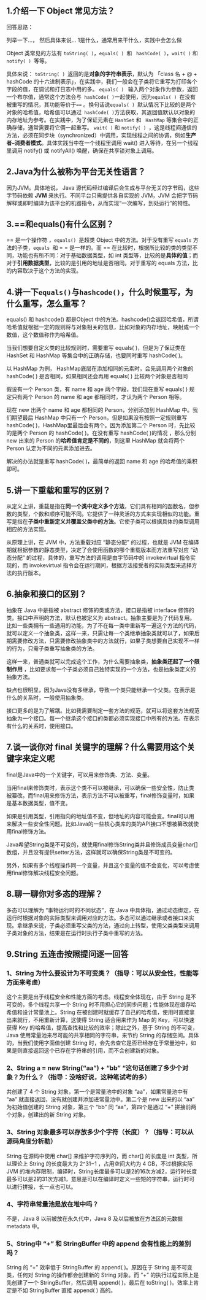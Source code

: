 ## 1.介绍一下 Object 常见方法？

回答思路：

列举一下...，
然后具体来说... 1是什么，通常用来干什么，实践中会怎么做

Object 类常见的方法有 `toString( )`，`equals( ) `和 ` hashCode( )`，`wait( )` 和 `notify( ) `等等。

具体来说：
`toString( ) `返回的是**对象的字符串表示**，默认为 「class 名 + @ + hashCode 的十六进制表示」，在实践中，我们一般会在子类将它重写为打印各个字段的值，在调试和打日志中用的多。
`equals( ) ` 输入两个对象作为参数，返回一个布尔值，通常这个方法会与` hashCode( )`一起使用，因为`equals( ) `在没有被重写的情况，其功能等价于`==` 。换句话说`equals( ) `默认情况下比较的是两个对象的哈希值，哈希值可以通过` hashCode( )`方法获取，其返回值默认以对象的内存地址为参考。在实践中，为了保证元素在 `HashSet` 和 ` HashMap` 等集合中的正确存储，通常需要将它俩一起重写。
`wait( )` 和 `notify( ) `，这是线程间通信的方法，必须在同步块（synchronized）中调用，实现线程之间的协调，例如**生产者–消费者模式**。具体实践当中在一个线程里调用 wait() 进入等待，在另一个线程里调用 notify() 或 notifyAll() 唤醒，确保在共享锁对象上调用。

## 2.Java为什么被称为平台无关性语言？

因为JVM。具体地说， Java 源代码经过编译后会生成与平台无关的字节码，这些字节码依赖 **JVM** 来执行。不同平台只需提供各自实现的 JVM，JVM 会把字节码解释或即时编译为该平台的机器指令，从而实现“一次编写，到处运行”的特性。

## 3.==和equals()有什么区别？

== 是一个操作符 ，`equals() `是超类 Object 中的方法。对于没有重写 `equals` 方法的子类，`equals `和 = = 是一样的。而 == 在比较时，根据所比较的类的类型不同，功能也有所不同：对于基础数据类型，如 int 类型等，比较的是**具体的值**；而对于**引用数据类型**，比较的是引用的地址是否相同。对于重写的 equals 方法，比的内容取决于这个方法的实现。

## 4.讲一下`equals()`与`hashcode()`，什么时候重写，为什么重写，怎么重写？

equals() 和 hashcode() 都是Object 中的方法。hashcode()会返回哈希值，所谓哈希值就根据一定的规则将与对象相关的信息，比如对象的内存地址，映射成一个数值，这个数值称作为哈希值。

当我们想要自定义类的比较规则时，需要重写 equals( )，但是为了保证类在 HashSet 和 HashMap 等集合中的正确存储，也要同时重写 hashCode( )。

以 HashMap 为例， HashMap底层在添加相同的元素时，会先调用两个对象的 hashCode( ) 是否相同，如果相同还会再用 equals( ) 比较两个对象是否相同

假设有一个 Person 类，有 name 和 age 两个字段，我们现在重写 equals( ) 规定只有两个 Person 的 name 和 age 都相同时，才认为两个 Person 相等。

现在 new 出两个 name 和 age 都相同的 Person，分别添加到 HashMap 中。我们期望最后 HashMap 中只有一个 Person，但是如果没有按照一定规则重写hashCode( )，HashMap里最后会有两个。因为添加第二个 Person 时，先比较的是两个 Person 的 hashCode( )。在没有重写 hashCode( )的情况 ，那么分别 new 出来的 Person 的**哈希值肯定是不同的**，到这里 HashMap 就会将两个 Person 认定为不同的元素添加进去。

解决的办法就是重写 hashCode( )，最简单的返回 name 和 age 的哈希值的乘积即可。

## 5.讲一下重载和重写的区别？

从定义上讲，重载是指在**同一个类中定义多个方法**，它们具有相同的函数名，但参数的类型，个数和顺序可能不同。它提供了一种灵活的方式来实现相似的功能。重写是指在**子类中重新定义并覆盖父类中的方法**。它使子类可以根据具体的类型调用相应的方法实现。

从原理上讲，在 JVM 中，方法重载对应 “静态分配” 的过程，也就是 JVM 在编译期就根据参数的静态类型，决定了会使用函数的哪个重载版本而方法重写对应 “动态分配” 的过程，具体的，重写方法的调用是由字节码中的 invokevirtual 指令实现的，而 invokevirtual 指令会在运行期间，根据方法接受者的实际类型来选择方法的执行版本。

## 6.抽象和接口的区别？

抽象在 Java 中是指被 abstract 修饰的类或方法，接口是指被 interface 修饰的类。接口中声明的方法，默认也被定义为 abstract。抽象主要是为了代码复用。比如一些类拥有一些通用的功能，为了不在每一类中重新写一遍这个方法的代码，就可以定义一个抽象类，这样一来，只需让每一个类继承抽象类就可以了，如果后期需要修改方法，只需要修改抽象类中的方法就行，如果子类想要自己实现不一样的行为，只需子类重写抽象类的方法。

这样一来，普通类就可以完成这个工作，为什么需要抽象类，**抽象类还起了一个限制作用** ，比如要求每一个子类必须自己独特实现的一个方法，也是抽象类定义的抽象方法。

缺点也很明显，因为Java没有多继承，导致一个类只能继承一个父类。在表示是什么的关系时，一般使用抽象类。

接口更多的是为了解耦。比如我需要制定一套方法的规范，就可以将这套方法规范抽象为一个接口。每一个继承这个接口的类都必须实现接口中所有的方法。在表示有什么的关系时，使用接口。

## 7.谈一谈你对 final 关键字的理解？什么需要用这个关键字来定义呢

final是Java中的一个关键字，可以用来修饰类、方法、变量。

当用final来修饰类时，表示这个类不可以被继承，可以确保一些安全性，防止类被纂改。而final用来修饰方法，表示方法不可以被重写，final修饰变量时，如果是基本数据类型，值不变。

如果是引用类型，引用指向的地址值不变，但地址的内容可能会变。final可以用来解决一些安全性问题。比如Java的一些核心类库的类的API接口不想被纂改就使用final修饰方法。

Java希望String类是不可变的，就使用final修饰String类并且修饰成员变量char[]数组，并且没有提供setter方法，这样就可以确保String类是不可变的。

另外，如果有多个线程操作同一个变量，并且这个变量的值不会变化，可以考虑使用final修饰解决线程安全问题。


## 8.聊一聊你对多态的理解？

多态可以理解为 “事物运行时的不同状态”，在 Java 中具体指，通过动态绑定，在运行时根据对象的实际类型来调用对应的方法。多态可以通过继承或者接口来实现。拿继承来说，子类必须重写父类的方法，通过向上转型，使用父类类型来调用子类对象的方法，结果是在运行时执行子类中重写的方法。


## 9.String 五连击按照提问逐一回答


### 1、String 为什么要设计为不可变类？（指导：可以从安全性，性能等方面来考虑）

这个主要是出于线程安全和性能方面的考虑。线程安全体现在，由于 String 是不可变的，多个线程共享一个 String 时不用担心它的同步问题；性能体现在缓存哈希值和设计常量池上。String 在被创建时就缓存了自己的哈希值，使用时直接拿出来就行，不用重新计算，这使得 String 适合用来作为 Map 的 Key，可以快速获得 Key 的哈希值，提高查找和比较的效率；除此之外，基于 String 的不可变，Java 使用常量池来尽可能的共享相同的字符串，来节约 String 的存储空间。具体的，当我们使用字面值创建 String 时，会先去查它是否已经存在于常量池中，如果是则直接返回这个已存在字符串的引用，而不会创建新的对象。

### 2、String a = new String(“aa”) + “bb” “这句话创建了多少个对象？为什么？（指导：没啥好说，这种笔试考的多）

共创建了 4 个 String 对象，第一个是常量池中的对象 “aa”，如果常量池中有 “aa” 就直接返回，没有就创建并添加进常量池中。第二个是 new 出来的以 “aa” 为初始值创建的 String 对象，第三个 “bb” 同 “aa”，第四个是通过 “+” 拼接前两个对象，创建出的新 String 对象。

### 3、String 对象最多可以存放多少个字符（长度）？（指导：可以从源码角度分析勒）

String 在源码中使用 char[] 来维护字符序列的，而 char[] 的长度是 int 类型，所以理论上 String 的长度最大为 2^31−1 ，占用空间大约为 4 GB，不过根据实际 JVM 的堆内存限制，编译时，String长度最多可以是2的16次方减2，运行时长度最多可以是2的31次方减1，意思是可以在编译时定义一些短的字符串，运行时可以进行拼接，长一点也可以。

### 4、字符串常量池是放在堆中吗？

不是，Java 8 以前被放在永久代中，Java 8 及以后被放在方法区的元数据 metadata 中。

### 5、String中 “+” 和 StringBuffer 中的 append 会有性能上的差别吗？

String 的 “+” 效率低于 StringBuffer 的 append( )。原因在于 String 是不可变类，任何对 String 的操作都会创建新的 String 对象。而 “+” 的执行过程实际上是先创建了一个 StringBuffer，然后调用 append( )，最后在 toString( )。效率上肯定是不如 StringBuffer 直接 append( ) 高的。
